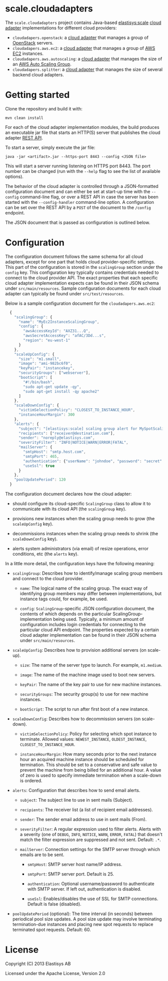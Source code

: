 scale.cloudadapters
===================



The ``scale.cloudadapters`` project contains Java-based 
[elastisys:scale](http://elastisys.com/scale) 
[cloud adapter](http://cloudadapterapi.readthedocs.org/en/latest) implementations 
for different cloud providers:

  - ``cloudadapers.openstack``: a [cloud adapter](http://cloudadapterapi.readthedocs.org/en/latest) 
    that manages a group of [OpenStack](https://www.openstack.org/) servers.
  - ``cloudadapers.aws.ec2``: a [cloud adapter](http://cloudadapterapi.readthedocs.org/en/latest) 
    that manages a group of [AWS EC2](http://aws.amazon.com/ec2/) instances.
  - ``cloudadapers.aws.autoscaling``: a [cloud adapter](http://cloudadapterapi.readthedocs.org/en/latest) 
    that manages the size of an [AWS Auto Scaling Group](http://docs.aws.amazon.com/AutoScaling/latest/DeveloperGuide/WorkingWithASG.html).
  - ``cloudadapers.splitter``: a [cloud adapter](http://cloudadapterapi.readthedocs.org/en/latest) 
    that manages the size of several backend cloud adapters.


Getting started
===============

Clone the repository and build it with:

  `mvn clean install`


For each of the cloud adapter implementation modules, the build produces an 
executable jar file that starts an HTTP(S) server that publishes the cloud
adapter [REST API](http://cloudadapterapi.readthedocs.org/en/latest/api.html).

To start a server, simply execute the jar file:

  `java -jar <artifact>.jar --https-port 8443 --config <JSON file>`
  
This will start a server running listening on HTTPS port 8443.
The port number can be changed (run with the ``--help`` flag to see the list of 
available options).

The behavior of the cloud adapter is controlled through a JSON-formatted 
configuration document and can either be set at start-up time with the
``--config`` command-line flag, or over a REST API in case the server
has been started with the ``--config-handler`` command-line option.
A configuration can be set over the REST API by a ``POST`` of the document 
to  the ``/config`` endpoint.

The JSON document that is passed as configuration is outlined below.


Configuration
=============
The configuration document follows the same schema for all cloud adapters, 
except for one part that holds cloud provider-specific settings. This part 
of the configuration is stored in the ``scalingGroup`` section under the
``config`` key. This configuration key typically contains credentials needed
to connect to the cloud provider API. The exact properties that each specific
cloud adapter implementation expects can be found in their JSON schema under
``src/main/resources``. Sample configuration documents for each cloud adapter
can typically be found under ``src/test/resources``.

Below is a sample configuration document for the ``cloudadapers.aws.ec2``:

```javascript
  {
    "scalingGroup": {
      "name": "MyEc2InstanceScalingGroup",
      "config": {
        "awsAccessKeyId": "AXZ31...Q",
        "awsSecretAccessKey": "afAC/3Dd...s",
        "region": "eu-west-1"
      }
    },
    "scaleUpConfig": {
      "size": "m1.small",
      "image": "ami-982bc6f0",
      "keyPair": "instancekey",
      "securityGroups": ["webserver"],
      "bootScript": [
        "#!/bin/bash",
        "sudo apt-get update -qy",
        "sudo apt-get install -qy apache2"
      ]
    },
    "scaleDownConfig": {
      "victimSelectionPolicy": "CLOSEST_TO_INSTANCE_HOUR",
      "instanceHourMargin": 300
    },
    "alerts": {
      "subject": "[elastisys:scale] scaling group alert for MySpotScalingGroup",
      "recipients": ["receiver@destination.com"],
      "sender": "noreply@elastisys.com",
      "severityFilter": "INFO|NOTICE|WARN|ERROR|FATAL",
      "mailServer": {
        "smtpHost": "smtp.host.com",
        "smtpPort": 465,
        "authentication": {"userName": "johndoe", "password": "secret" },
        "useSsl": true
      }
    },
    "poolUpdatePeriod": 120
  }
```

The configuration document declares how the cloud adapter:

  - should configure its cloud-specific `ScalingGroup` class to allow it to communicate with its cloud API (the ``scalingGroup`` key).

  - provisions new instances when the scaling group needs to grow (the ``scaleUpConfig`` key).

  - decommissions instances when the scaling group needs to shrink (the ``scaleDownConfig`` key).

  - alerts system administrators (via email) of resize operations, error conditions, etc (the ``alerts`` key).




In a little more detail, the configuration keys have the following meaning:

  - ``scalingGroup``: Describes how to identify/manage scaling group members 
    and connect to the cloud provider.

    - ``name``: The logical name of the scaling group. The exact way of 
      identifying group members may differ between implementations, but 
      instance tags could, for example, be used.

    - ``config``: `ScalingGroup`-specific JSON configuration document, the 
      contents of which depends on the particular ScalingGroup-implementation 
      being used. Typically, a minimum amount of configuration includes login 
      credentials for connecting to the particular cloud API endpoint. The 
      properties expected by a certain cloud adapter implementation can be
      found in their JSON schema under ``src/main/resources``.

  - ``scaleUpConfig``: Describes how to provision additional servers (on scale-up).

    - ``size``: The name of the server type to launch. For example, ``m1.medium``.

    - ``image``: The name of the machine image used to boot new servers.

    - ``keyPair``: The name of the key pair to use for new machine instances.

    - ``securityGroups``: The security group(s) to use for new machine instances.

    - ``bootScript``: The script to run after first boot of a new instance.

  - ``scaleDownConfig``: Describes how to decommission servers (on scale-down).

    - ``victimSelectionPolicy``: Policy for selecting which spot instance to 
      terminate. Allowed values: ``NEWEST_INSTANCE``, ``OLDEST_INSTANCE``, 
      ``CLOSEST_TO_INSTANCE_HOUR``.

    - ``instanceHourMargin``: How many seconds prior to the next instance hour 
      an acquired machine instance should be scheduled for termination. This 
      should be set to a conservative and safe value to prevent the machine 
      from being billed for an additional hour. A value of zero is used to 
      specify immediate termination when a scale-down is ordered.

  - ``alerts``: Configuration that describes how to send email alerts.
 
    - ``subject``: The subject line to use in sent mails (Subject).

    - ``recipients``: The receiver list (a list of recipient email addresses).

    - ``sender``: The sender email address to use in sent mails (From).

    - ``severityFilter``: A regular expression used to filter alerts. Alerts 
      with a severity (one of ``DEBUG``, ``INFO``, ``NOTICE``, ``WARN``, 
      ``ERROR``, ``FATAL``) that doesn't match the filter expression are 
      suppressed and not sent. Default: ``.*``.

    - ``mailServer``: Connection settings for the SMTP server through which emails 
      are to be sent.

      - ``smtpHost``: SMTP server host name/IP address.

      - ``smtpPort``: SMTP server port. Default is 25.

      - ``authentication``: Optional username/password to authenticate with SMTP
        server. If left out, authentication is disabled.

      - ``useSsl``: Enables/disables the use of SSL for SMTP connections. Default 
        is false (disabled).

  - ``poolUpdatePeriod`` (optional): The time interval (in seconds) between 
    periodical pool size updates. A pool size update may involve terminating 
    termination-due instances and placing new spot requests to replace 
    terminated spot requests. Default: 60.


License
=======
Copyright (C) 2013 Elastisys AB

Licensed under the Apache License, Version 2.0

